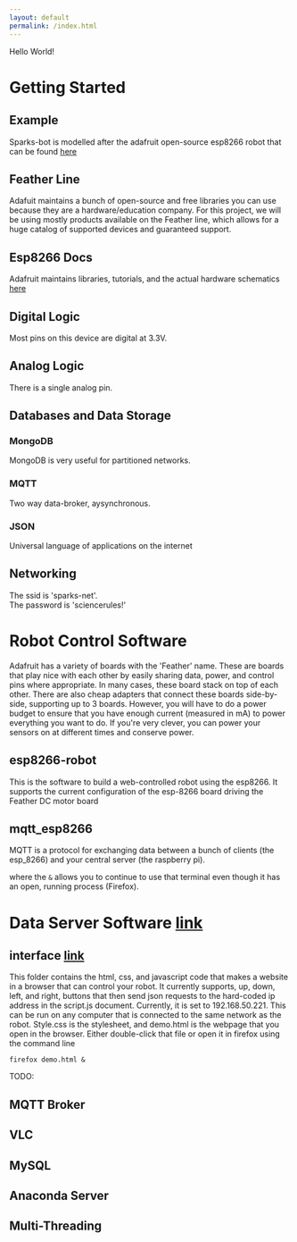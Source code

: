```yaml
---
layout: default
permalink: /index.html
---
```


Hello World!
# Getting Started

## Example

Sparks-bot is modelled after the adafruit open-source esp8266 robot that can be found [here](https://learn.adafruit.com/build-an-esp8266-mobile-robot/introduction)

## Feather Line

Adafuit maintains a bunch of open-source and free libraries you can use because they are a hardware/education company. For this project, we will be using mostly products available on the Feather line, which allows for a huge catalog of supported devices and guaranteed support.

## Esp8266 Docs

Adafruit maintains libraries, tutorials, and the actual hardware schematics [here](https://learn.adafruit.com/adafruit-feather-huzzah-esp8266/downloads)

## Digital Logic

Most pins on this device are digital at 3.3V.

## Analog Logic
There is a single analog pin.

## Databases and Data Storage

### MongoDB
MongoDB is very useful for partitioned networks.

### MQTT
Two way data-broker, aysynchronous.

### JSON
Universal language of applications on the internet


## Networking
The ssid is 'sparks-net'.  
The password is 'sciencerules!'

# Robot Control Software

Adafruit has a variety of boards with the 'Feather' name. These are boards that play nice with each other by easily sharing data, power, and control pins where appropriate. In many cases, these board stack on top of each other. There are also cheap adapters  that connect these boards side-by-side, supporting up to 3 boards. However, you will have to do a power budget to ensure that you have enough current (measured in mA) to power everything you want to do. If you're very clever, you can power your sensors on at different times and conserve power. 

## esp8266-robot

This is the software to build a web-controlled robot using the esp8266. It supports the current configuration of the esp-8266 board driving the Feather DC motor board

## mqtt_esp8266

MQTT is a protocol for exchanging data between a bunch of clients (the esp_8266) and your central server (the raspberry pi). 

where the ```&``` allows you to continue to use that terminal even though it has an open, running process (Firefox). 


# Data Server Software [link](/sparks-bot/server/)

## interface [link](/sparks-bot/dashboard/)

This folder contains the html, css, and javascript code that makes a website in a browser that can control your robot. It currently supports, up, down, left, and right, buttons that then send json requests to the hard-coded ip address in the script.js document. Currently, it is set to 192.168.50.221. This can be run on any computer that is connected to the same network as the robot. Style.css is the stylesheet, and demo.html is the webpage that you open in the browser. Either double-click that file or open it in firefox using the command line
```
firefox demo.html &
```


TODO:
## MQTT Broker

## VLC

## MySQL

## Anaconda Server

## Multi-Threading


